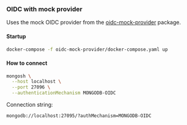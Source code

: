 ### OIDC with mock provider

Uses the mock OIDC provider from the [oidc-mock-provider](https://github.com/mongodb-js/devtools-shared/tree/main/packages/oidc-mock-provider) package.

#### Startup

```sh
docker-compose -f oidc-mock-provider/docker-compose.yaml up
```

#### How to connect

```sh
mongosh \
  --host localhost \
  --port 27096 \
  --authenticationMechanism MONGODB-OIDC
```

Connection string:

```
mongodb://localhost:27095/?authMechanism=MONGODB-OIDC
```
